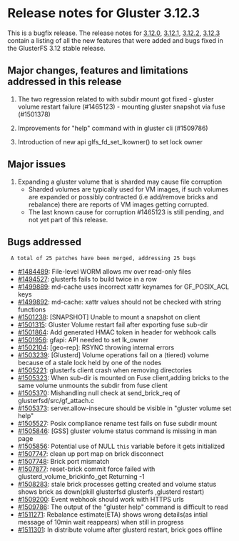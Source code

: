 # Release notes for Gluster 3.12.3

This is a bugfix release. The release notes for [3.12.0](3.12.0.md), [3.12.1](3.12.1.md),
[3.12.2](3.12.2.md), [3.12.3](3.12.3.md) contain a listing of all the new features that
were added and bugs fixed in the GlusterFS 3.12 stable release.

## Major changes, features and limitations addressed in this release
1. The two regression related to with subdir mount got fixed
        - gluster volume restart failure (#1465123)
        - mounting gluster snapshot via fuse (#1501378)

2. Improvements for "help" command with in gluster cli (#1509786)

3. Introduction of new api glfs_fd_set_lkowner() to set lock owner


## Major issues
1. Expanding a gluster volume that is sharded may cause file corruption
    - Sharded volumes are typically used for VM images, if such volumes are
  expanded or possibly contracted (i.e add/remove bricks and rebalance) there
  are reports of VM images getting corrupted.
    - The last known cause for corruption #1465123 is still pending, and not yet
    part of this release.

## Bugs addressed

     A total of 25 patches have been merged, addressing 25 bugs

- [#1484489](https://bugzilla.redhat.com/1484489): File-level WORM allows mv over read-only files
- [#1494527](https://bugzilla.redhat.com/1494527): glusterfs fails to build twice in a row
- [#1499889](https://bugzilla.redhat.com/1499889): md-cache uses incorrect xattr keynames for GF_POSIX_ACL keys
- [#1499892](https://bugzilla.redhat.com/1499892): md-cache: xattr values should not be checked with string functions
- [#1501238](https://bugzilla.redhat.com/1501238): [SNAPSHOT] Unable to mount a snapshot on client
- [#1501315](https://bugzilla.redhat.com/1501315): Gluster Volume restart fail after exporting fuse sub-dir
- [#1501864](https://bugzilla.redhat.com/1501864): Add generated HMAC token in header for webhook calls
- [#1501956](https://bugzilla.redhat.com/1501956): gfapi: API needed to set lk_owner
- [#1502104](https://bugzilla.redhat.com/1502104): [geo-rep]: RSYNC throwing internal errors
- [#1503239](https://bugzilla.redhat.com/1503239): [Glusterd] Volume operations fail on a (tiered) volume because of a stale lock held by one of the nodes
- [#1505221](https://bugzilla.redhat.com/1505221): glusterfs client crash when removing directories
- [#1505323](https://bugzilla.redhat.com/1505323): When sub-dir is mounted on Fuse client,adding bricks to the same volume unmounts the subdir from fuse client
- [#1505370](https://bugzilla.redhat.com/1505370): Mishandling null check at send_brick_req of glusterfsd/src/gf_attach.c
- [#1505373](https://bugzilla.redhat.com/1505373): server.allow-insecure should be visible in "gluster volume set help"
- [#1505527](https://bugzilla.redhat.com/1505527): Posix compliance rename test fails on fuse subdir mount
- [#1505846](https://bugzilla.redhat.com/1505846): [GSS] gluster volume status command is missing in man page
- [#1505856](https://bugzilla.redhat.com/1505856): Potential use of NULL `this` variable before it gets initialized
- [#1507747](https://bugzilla.redhat.com/1507747): clean up port map on brick disconnect
- [#1507748](https://bugzilla.redhat.com/1507748): Brick port mismatch
- [#1507877](https://bugzilla.redhat.com/1507877): reset-brick commit force failed with glusterd_volume_brickinfo_get Returning -1
- [#1508283](https://bugzilla.redhat.com/1508283): stale brick processes getting created and volume status shows brick as down(pkill glusterfsd glusterfs ,glusterd restart)
- [#1509200](https://bugzilla.redhat.com/1509200): Event webhook should work with HTTPS urls
- [#1509786](https://bugzilla.redhat.com/1509786): The output of the "gluster help" command is difficult to read
- [#1511271](https://bugzilla.redhat.com/1511271): Rebalance estimate(ETA) shows wrong details(as intial message of 10min wait reappears) when still in progress
- [#1511301](https://bugzilla.redhat.com/1511301): In distribute volume after glusterd restart, brick goes offline
